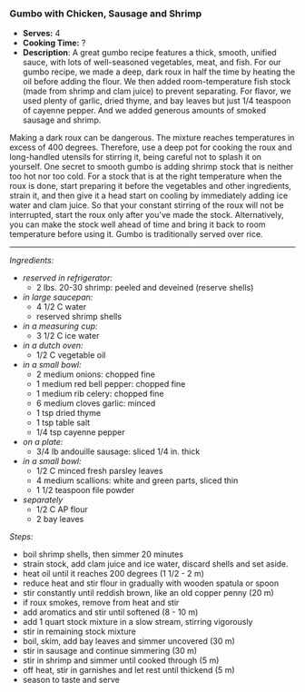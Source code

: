 ### Gumbo with Chicken, Sausage and Shrimp
* **Serves:** 4
* **Cooking Time:** ?
* **Description**: 
 A great gumbo recipe features a thick, smooth, unified sauce, with lots of well-seasoned vegetables, meat, and fish. For our gumbo recipe, we made a deep, dark roux in half the time by heating the oil before adding the flour. We then added room-temperature fish stock (made from shrimp and clam juice) to prevent separating. For flavor, we used plenty of garlic, dried thyme, and bay leaves but just 1/4 teaspoon of cayenne pepper. And we added generous amounts of smoked sausage and shrimp.
 
 Making a dark roux can be dangerous. The mixture reaches temperatures in excess of 400 degrees. Therefore, use a deep pot for cooking the roux and long-handled utensils for stirring it, being careful not to splash it on yourself. One secret to smooth gumbo is adding shrimp stock that is neither too hot nor too cold. For a stock that is at the right temperature when the roux is done, start preparing it before the vegetables and other ingredients, strain it, and then give it a head start on cooling by immediately adding ice water and clam juice. So that your constant stirring of the roux will not be interrupted, start the roux only after you've made the stock. Alternatively, you can make the stock well ahead of time and bring it back to room temperature before using it. Gumbo is traditionally served over rice.


-----
*Ingredients:*
* *reserved in refrigerator:*
  * 2 lbs. 20-30 shrimp: peeled and deveined (reserve shells)
* *in large saucepan:*
  * 4 1/2 C water
  * reserved shrimp shells
* *in a measuring cup:*
  * 3 1/2 C ice water
* *in a dutch oven:*
  * 1/2 C vegetable oil
* *in a small bowl:*
  * 2 medium onions: chopped fine
  * 1 medium red bell pepper: chopped fine
  * 1 medium rib celery: chopped fine
  * 6 medium cloves garlic: minced
  * 1 tsp dried thyme
  * 1 tsp table salt
  * 1/4 tsp cayenne pepper
* *on a plate:*
  * 3/4 lb andouille sausage: sliced 1/4 in. thick
* *in a small bowl:*
  * 1/2 C minced fresh parsley leaves
  * 4 medium scallions: white and green parts, sliced thin
  * 1 1/2 teaspoon file powder
* *separately*
  * 1/2 C AP flour
  * 2 bay leaves
    
*Steps:*
* boil shrimp shells, then simmer 20 minutes
* strain stock, add clam juice and ice water, discard shells and set aside.
* heat oil until it reaches 200 degrees (1 1/2 - 2 m)
* reduce heat and stir flour in gradually with wooden spatula or spoon
* stir constantly until reddish brown, like an old copper penny (20 m)
* if roux smokes, remove from heat and stir
* add aromatics and stir until softened (8 - 10 m)
* add 1 quart stock mixture in a slow stream, stirring vigorously
* stir in remaining stock mixture
* boil, skim, add bay leaves and simmer uncovered (30 m)
* stir in sausage and continue simmering (30 m)
* stir in shrimp and simmer until cooked through (5 m)
* off heat, stir in garnishes and let rest until thickend (5 m)
* season to taste and serve

